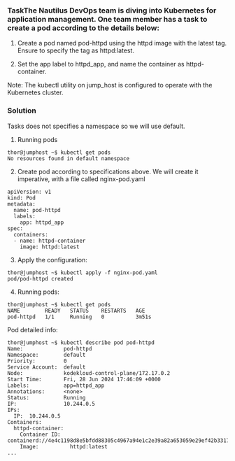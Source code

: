 ### TaskThe Nautilus DevOps team is diving into Kubernetes for application management. One team member has a task to create a pod according to the details below:

1. Create a pod named pod-httpd using the httpd image with the latest tag. Ensure to specify the tag as httpd:latest.

2. Set the app label to httpd_app, and name the container as httpd-container.

Note: The kubectl utility on jump_host is configured to operate with the Kubernetes cluster.

### Solution
Tasks does not specifies a namespace so we will use default.

1. Running pods
```
thor@jumphost ~$ kubectl get pods
No resources found in default namespace
```

2. Create pod according to specifications above. We will create it imperative, with a file called nginx-pod.yaml
```
apiVersion: v1
kind: Pod
metadata:
  name: pod-httpd
  labels:
    app: httpd_app
spec:
  containers:
  - name: httpd-container
    image: httpd:latest
```

3. Apply the configuration:
```
thor@jumphost ~$ kubectl apply -f nginx-pod.yaml 
pod/pod-httpd created
```

4. Running pods:
  ```
  thor@jumphost ~$ kubectl get pods
  NAME        READY   STATUS    RESTARTS   AGE
  pod-httpd   1/1     Running   0          3m51s
  ```
  Pod detailed info:
  ```
  thor@jumphost ~$ kubectl describe pod pod-httpd
  Name:             pod-httpd
  Namespace:        default
  Priority:         0
  Service Account:  default
  Node:             kodekloud-control-plane/172.17.0.2
  Start Time:       Fri, 28 Jun 2024 17:46:09 +0000
  Labels:           app=httpd_app
  Annotations:      <none>
  Status:           Running
  IP:               10.244.0.5
  IPs:
    IP:  10.244.0.5
  Containers:
    httpd-container:
      Container ID:   containerd://4e4c1198d8e5bfdd88305c4967a94e1c2e39a82a653059e29ef42b3317c02c15
      Image:          httpd:latest
  ...
  ```
